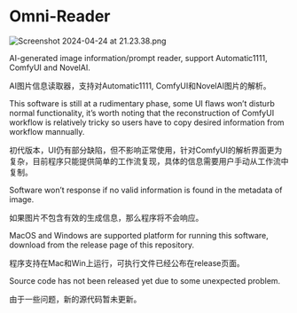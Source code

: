 # Omni-Reader

![Screenshot 2024-04-24 at 21.23.38.png](https://github.com/Svring/Omni-Reader/blob/27470ffa4e98b5e2f31543984df382f4319091cd/example.png)

AI-generated image information/prompt reader, support Automatic1111, ComfyUI and NovelAI.

AI图片信息读取器，支持对Automatic1111, ComfyUI和NovelAI图片的解析。

This software is still at a rudimentary phase, some UI flaws won’t disturb normal functionality, it’s worth noting that the reconstruction of ComfyUI workflow is relatively tricky so users have to copy desired information from workflow mannually.

初代版本，UI仍有部分缺陷，但不影响正常使用，针对ComfyUI的解析界面更为复杂，目前程序只能提供简单的工作流复现，具体的信息需要用户手动从工作流中复制。

Software won’t response if no valid information is found in the metadata of image.

如果图片不包含有效的生成信息，那么程序将不会响应。

MacOS and Windows are supported platform for running this software, download from the release page of this repository.

程序支持在Mac和Win上运行，可执行文件已经公布在release页面。

Source code has not been released yet due to some unexpected problem.

由于一些问题，新的源代码暂未更新。
